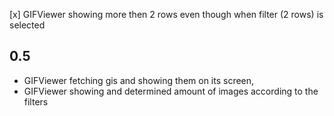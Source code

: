 [x] GIFViewer showing more then 2 rows even though when filter (2 rows) is selected

## 0.5

- GIFViewer fetching gis and showing them on its screen,
- GIFViewer showing and determined amount of images according to the filters
